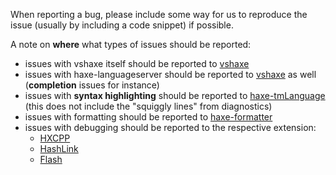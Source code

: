 When reporting a bug, please include some way for us to reproduce the issue (usually by including a code snippet) if possible.

A note on **where** what types of issues should be reported:

- issues with vshaxe itself should be reported to [vshaxe](https://github.com/vshaxe/vshaxe/issues)
- issues with haxe-languageserver should be reported to [vshaxe](https://github.com/vshaxe/vshaxe/issues) as well (**completion** issues for instance)
- issues with **syntax highlighting** should be reported to [haxe-tmLanguage](https://github.com/vshaxe/haxe-TmLanguage/issues) (this does not include the "squiggly lines" from diagnostics)
- issues with formatting should be reported to [haxe-formatter](https://github.com/HaxeCheckstyle/haxe-formatter/issues)
- issues with debugging should be reported to the respective extension:
  - [HXCPP](https://github.com/vshaxe/hxcpp-debugger/issues)
  - [HashLink](https://github.com/vshaxe/hashlink-debugger/issues)
  - [Flash](https://github.com/vshaxe/flash-debugger/issues)
